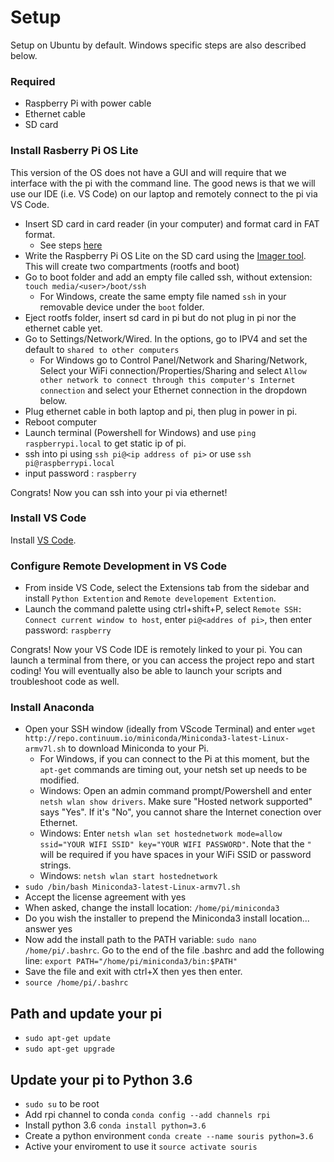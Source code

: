 # Setup
Setup on Ubuntu by default. Windows specific steps are also described below.

### **Required**
* Raspberry Pi with power cable
* Ethernet cable
* SD card

### **Install Rasberry Pi OS Lite**
This version of the OS does not have a GUI and will require that we interface with the pi with the command line. The good news is that we will use our IDE (i.e. VS Code) on our laptop and remotely connect to the pi via VS Code.

* Insert SD card in card reader (in your computer) and format card in FAT format.
  - See steps [here](https://www.techwalla.com/articles/format-sd-card-fat)
* Write the Raspberry Pi OS Lite on the SD card using the [Imager tool](https://www.raspberrypi.com/software/). This will create two compartments (rootfs and boot)
* Go to boot folder and add an empty file called ssh, without extension:  `touch media/<user>/boot/ssh`
  - For Windows, create the same empty file named `ssh` in your removable device under the `boot` folder.
* Eject rootfs folder, insert sd card in pi but do not plug in pi nor the ethernet cable yet. 
* Go to Settings/Network/Wired. In the options, go to IPV4 and set the default to `shared to other computers`
  - For Windows go to Control Panel/Network and Sharing/Network, Select your WiFi connection/Properties/Sharing and select `Allow other network to connect through this computer's Internet connection` and select your Ethernet connection in the dropdown below.
* Plug ethernet cable in both laptop and pi, then plug in power in pi.
* Reboot computer
* Launch terminal (Powershell for Windows) and use `ping raspberrypi.local` to get static ip of pi. 
* ssh into pi using `ssh pi@<ip address of pi>` or use `ssh pi@raspberrypi.local`
* input password : `raspberry`

Congrats! Now you can ssh into your pi via ethernet!

### **Install VS Code**
Install [VS Code](https://code.visualstudio.com/Download?WT.mc_id=academic-11397-jabenn).

### **Configure Remote Development in VS Code**
* From inside VS Code, select the Extensions tab from the sidebar and install `Python Extention` and `Remote developement Extention`. 
* Launch the command palette using ctrl+shift+P, select `Remote SSH: Connect current window to host`, enter `pi@<addres of pi>`, then enter password: `raspberry`

Congrats! Now your VS Code IDE is remotely linked to your pi. You can launch a terminal from there, or you can access the project repo and start coding! You will eventually also be able to launch your scripts and troubleshoot code as well. 

### **Install Anaconda**
* Open your SSH window (ideally from VScode Terminal) and enter `wget http://repo.continuum.io/miniconda/Miniconda3-latest-Linux-armv7l.sh` to download Miniconda to your Pi.
  - For Windows, if you can connect to the Pi at this moment, but the `apt-get` commands are timing out, your netsh set up needs to be modified.
  - Windows: Open an admin command prompt/Powershell and enter `netsh wlan show drivers`. Make sure "Hosted network supported" says "Yes". If it's "No", you cannot share the Internet conection over Ethernet.
  - Windows: Enter `netsh wlan set hostednetwork mode=allow ssid="YOUR WIFI SSID" key="YOUR WIFI PASSWORD"`. Note that the `"` will be required if you have spaces in your WiFi SSID or password strings.
  - Windows: `netsh wlan start hostednetwork`
* `sudo /bin/bash Miniconda3-latest-Linux-armv7l.sh`
* Accept the license agreement with yes
* When asked, change the install location: `/home/pi/miniconda3`
* Do you wish the installer to prepend the Miniconda3 install location... answer yes
* Now add the install path to the PATH variable: `sudo nano /home/pi/.bashrc`. Go to the end of the file .bashrc and add the following line: `export PATH="/home/pi/miniconda3/bin:$PATH"`
* Save the file and exit with ctrl+X then yes then enter. 
* `source /home/pi/.bashrc`

## Path and update your pi
* `sudo apt-get update`
* `sudo apt-get upgrade`

## Update your pi to Python 3.6
* `sudo su` to be root
* Add rpi channel to conda `conda config --add channels rpi`
* Install python 3.6 `conda install python=3.6`
* Create a python environment `conda create --name souris python=3.6`
* Active your enviroment to use it `source activate souris`
